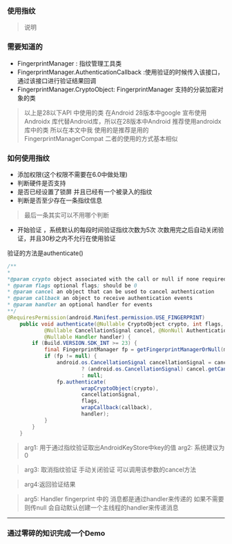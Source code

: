 ### 使用指纹

> 说明

### 需要知道的

- FingerprintManager : 指纹管理工具类
- FingerprintManager.AuthenticationCallback :使用验证的时候传入该接口，通过该接口进行验证结果回调
- FingerprintManager.CryptoObject: FingerprintManager 支持的分装加密对象的类

> 以上是28以下API 中使用的类 在Android 28版本中google 宣布使用Androidx 库代替Android库，所以在28版本中Android 推荐使用androidx库中的类 所以在本文中我 使用的是推荐是用的FingerprintManagerCompat 二者的使用的方式基本相似

### 如何使用指纹

- 添加权限(这个权限不需要在6.0中做处理)
- 判断硬件是否支持
- 是否已经设置了锁屏 并且已经有一个被录入的指纹
- 判断是否至少存在一条指纹信息

> 最后一条其实可以不用哪个判断

- 开始验证 ，系统默认的每段时间验证指纹次数为5次 次数用完之后自动关闭验证，并且30秒之内不允行在使用验证

验证的方法是authenticate()
```java
/**
*
*@param crypto object associated with the call or null if none required.
* @param flags optional flags; should be 0
* @param cancel an object that can be used to cancel authentication
* @param callback an object to receive authentication events
* @param handler an optional handler for events
**/
@RequiresPermission(android.Manifest.permission.USE_FINGERPRINT)
    public void authenticate(@Nullable CryptoObject crypto, int flags,
            @Nullable CancellationSignal cancel, @NonNull AuthenticationCallback callback,
            @Nullable Handler handler) {
        if (Build.VERSION.SDK_INT >= 23) {
            final FingerprintManager fp = getFingerprintManagerOrNull(mContext);
            if (fp != null) {
                android.os.CancellationSignal cancellationSignal = cancel != null
                        ? (android.os.CancellationSignal) cancel.getCancellationSignalObject()
                        : null;
                fp.authenticate(
                        wrapCryptoObject(crypto),
                        cancellationSignal,
                        flags,
                        wrapCallback(callback),
                        handler);
            }
        }
    }

```

> arg1: 用于通过指纹验证取出AndroidKeyStore中key的值
arg2: 系统建议为0 

>arg3: 取消指纹验证 手动关闭验证 可以调用该参数的cancel方法

> arg4:返回验证结果

>arg5: Handler fingerprint 中的
消息都是通过handler来传递的 如果不需要则传null 会自动默认创建一个主线程的handler来传递消息

---

### 通过零碎的知识完成一个Demo 


